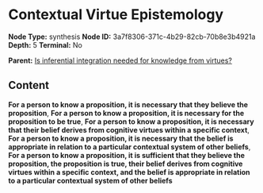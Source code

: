 # Contextual Virtue Epistemology

**Node Type:** synthesis
**Node ID:** 3a7f8306-371c-4b29-82cb-70b8e3b4921a
**Depth:** 5
**Terminal:** No

**Parent:** [Is inferential integration needed for knowledge from virtues?](is-inferential-integration-needed-for-knowledge-from-virtues-antithesis-cbe0079f-64f9-469a-baf4-831e182422c6.md)

## Content

**For a person to know a proposition, it is necessary that they believe the proposition**, **For a person to know a proposition, it is necessary for the proposition to be true**, **For a person to know a proposition, it is necessary that their belief derives from cognitive virtues within a specific context**, **For a person to know a proposition, it is necessary that the belief is appropriate in relation to a particular contextual system of other beliefs**, **For a person to know a proposition, it is sufficient that they believe the proposition, the proposition is true, their belief derives from cognitive virtues within a specific context, and the belief is appropriate in relation to a particular contextual system of other beliefs**
